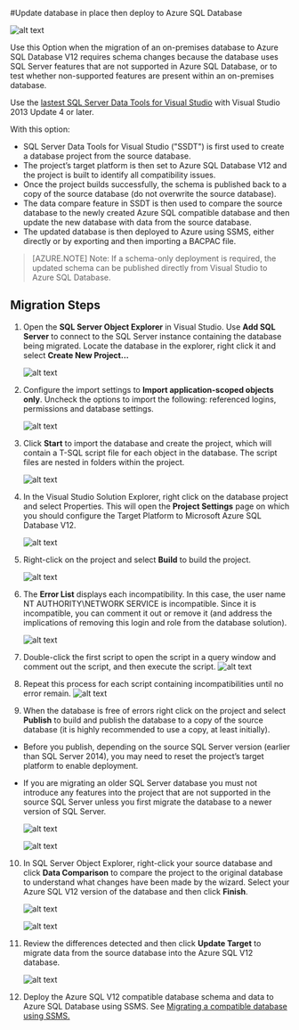<properties 
   pageTitle="Migration using Visual Studio and SSDT" 
   description="Windows Azure SQL Database, database migration, import database, export database, migration wizard" 
   services="sql-database" 
   documentationCenter="" 
   authors="carlrabeler" 
   manager="jeffreyg" 
   editor=""/>

<tags
   ms.service="sql-database"
   ms.date="08/24/2015"
   wacn.date=""/>

#Update database in place then deploy to Azure SQL Database

![alt text](./media/sql-database-migrate-visualstudio-ssdt/01VSSSDTDiagram.png)

Use this Option when the migration of an on-premises database to Azure SQL Database V12 requires schema changes because the database uses SQL Server features that are not supported in Azure SQL Database, or to test whether non-supported features are present within an on-premises database. 

Use the [lastest SQL Server Data Tools for Visual Studio](https://msdn.microsoft.com/zh-cn/library/mt204009.aspx) with Visual Studio 2013 Update 4 or later.

With this option:

 - SQL Server Data Tools for Visual Studio ("SSDT") is first used to create a database project from the source database. 
 - The project’s target platform is then set to Azure SQL Database V12 and the project is built to identify all compatibility issues. 
 - Once the project builds successfully, the schema is published back to a copy of the source database (do not overwrite the source database).
 - The data compare feature in SSDT is then used to compare the source database to the newly created Azure SQL compatible database and then update the new database with data from the source database. 
 - The updated database is then deployed to Azure using SSMS, either directly or by exporting and then importing a BACPAC file.
 
>[AZURE.NOTE] Note: If a schema-only deployment is required, the updated schema can be published directly from Visual Studio to Azure SQL Database.

## Migration Steps

1.	Open the **SQL Server Object Explorer** in Visual Studio. Use **Add SQL Server** to connect to the SQL Server instance containing the database being migrated. Locate the database in the explorer, right click it and select **Create New Project…** 

	![alt text](./media/sql-database-migrate-visualstudio-ssdt/02MigrateSSDT.png)

2.	Configure the import settings to **Import application-scoped objects only**. Uncheck the options to import the following: referenced logins, permissions and database settings.

	![alt text](./media/sql-database-migrate-visualstudio-ssdt/03MigrateSSDT.png)

3.	Click **Start** to import the database and create the project, which will contain a T-SQL script file for each object in the database. The script files are nested in folders within the project.

	![alt text](./media/sql-database-migrate-visualstudio-ssdt/04MigrateSSDT.png)

4.	In the Visual Studio Solution Explorer, right click on the database project and select Properties. This will open the **Project Settings** page on which you should configure the Target Platform to Microsoft Azure SQL Database V12.

	![alt text](./media/sql-database-migrate-visualstudio-ssdt/05MigrateSSDT.png)

5.	Right-click on the project and select **Build** to build the project.

	![alt text](./media/sql-database-migrate-visualstudio-ssdt/06MigrateSSDT.png)

6.	The **Error List** displays each incompatibility. In this case, the user name NT AUTHORITY\NETWORK SERVICE is incompatible. Since it is incompatible, you can comment it out or remove it (and address the implications of removing this login and role from the database solution). 

	![alt text](./media/sql-database-migrate-visualstudio-ssdt/07MigrateSSDT.png)
  
7.	Double-click the first script to open the script in a query window and comment out the script, and then execute the script. 
	![alt text](./media/sql-database-migrate-visualstudio-ssdt/08MigrateSSDT.png)

8.	Repeat this process for each script containing incompatibilities until no error remain.
	![alt text](./media/sql-database-migrate-visualstudio-ssdt/09MigrateSSDT.png)
 
9.	When the database is free of errors right click on the project and select **Publish** to build and publish the database to a copy of the source database (it is highly recommended to use a copy, at least initially). 
 - Before you publish, depending on the source SQL Server version (earlier than SQL Server 2014), you may need to reset the project’s target platform to enable deployment. 
 - If you are migrating an older SQL Server database you must not introduce any features into the project that are not supported in the source SQL Server unless you first migrate the database to a newer version of SQL Server. 

	![alt text](./media/sql-database-migrate-visualstudio-ssdt/10MigrateSSDT.png)

	![alt text](./media/sql-database-migrate-visualstudio-ssdt/11MigrateSSDT.png)

10.	In SQL Server Object Explorer, right-click your source database and click **Data Comparison** to compare the project to the original database to understand what changes have been made by the wizard. Select your Azure SQL V12 version of the database and then click **Finish**.

	![alt text](./media/sql-database-migrate-visualstudio-ssdt/12MigrateSSDT.png)

	![alt text](./media/sql-database-migrate-visualstudio-ssdt/13MigrateSSDT.png)

12.	Review the differences detected and then click **Update Target** to migrate data from the source database into the Azure SQL V12 database. 

	![alt text](./media/sql-database-migrate-visualstudio-ssdt/14MigrateSSDT.png)

14.	Deploy the Azure SQL V12 compatible database schema and data to Azure SQL Database using SSMS. See [Migrating a compatible database using SSMS.](/documentation/articles/sql-database-migrate-ssms)